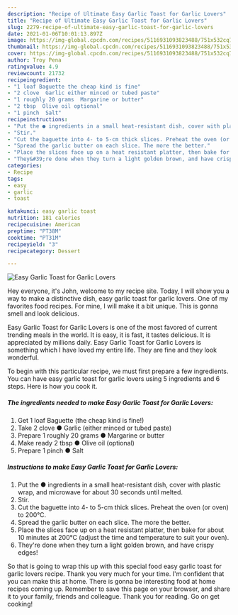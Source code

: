```yaml
---
description: "Recipe of Ultimate Easy Garlic Toast for Garlic Lovers"
title: "Recipe of Ultimate Easy Garlic Toast for Garlic Lovers"
slug: 2279-recipe-of-ultimate-easy-garlic-toast-for-garlic-lovers
date: 2021-01-06T10:01:13.897Z
image: https://img-global.cpcdn.com/recipes/5116931093823488/751x532cq70/easy-garlic-toast-for-garlic-lovers-recipe-main-photo.jpg
thumbnail: https://img-global.cpcdn.com/recipes/5116931093823488/751x532cq70/easy-garlic-toast-for-garlic-lovers-recipe-main-photo.jpg
cover: https://img-global.cpcdn.com/recipes/5116931093823488/751x532cq70/easy-garlic-toast-for-garlic-lovers-recipe-main-photo.jpg
author: Troy Pena
ratingvalue: 4.9
reviewcount: 21732
recipeingredient:
- "1 loaf Baguette the cheap kind is fine"
- "2 clove  Garlic either minced or tubed paste"
- "1 roughly 20 grams  Margarine or butter"
- "2 tbsp  Olive oil optional"
- "1 pinch  Salt"
recipeinstructions:
- "Put the ● ingredients in a small heat-resistant dish, cover with plastic wrap, and microwave for about 30 seconds until melted."
- "Stir."
- "Cut the baguette into 4- to 5-cm thick slices. Preheat the oven (or oven) to 200℃."
- "Spread the garlic butter on each slice. The more the better."
- "Place the slices face up on a heat resistant platter, then bake for about 10 minutes at 200℃ (adjust the time and temperature to suit your oven)."
- "They&#39;re done when they turn a light golden brown, and have crispy edges!"
categories:
- Recipe
tags:
- easy
- garlic
- toast

katakunci: easy garlic toast 
nutrition: 181 calories
recipecuisine: American
preptime: "PT38M"
cooktime: "PT31M"
recipeyield: "3"
recipecategory: Dessert

---
```



![Easy Garlic Toast for Garlic Lovers](https://img-global.cpcdn.com/recipes/5116931093823488/751x532cq70/easy-garlic-toast-for-garlic-lovers-recipe-main-photo.jpg)

Hey everyone, it's John, welcome to my recipe site. Today, I will show you a way to make a distinctive dish, easy garlic toast for garlic lovers. One of my favorites food recipes. For mine, I will make it a bit unique. This is gonna smell and look delicious.

Easy Garlic Toast for Garlic Lovers is one of the most favored of current trending meals in the world. It is easy, it is fast, it tastes delicious. It is appreciated by millions daily. Easy Garlic Toast for Garlic Lovers is something which I have loved my entire life. They are fine and they look wonderful.




To begin with this particular recipe, we must first prepare a few ingredients. You can have easy garlic toast for garlic lovers using 5 ingredients and 6 steps. Here is how you cook it.

<!--inarticleads1-->

##### The ingredients needed to make Easy Garlic Toast for Garlic Lovers:

1. Get 1 loaf Baguette (the cheap kind is fine!)
1. Take 2 clove ● Garlic (either minced or tubed paste)
1. Prepare 1 roughly 20 grams ● Margarine or butter
1. Make ready 2 tbsp ● Olive oil (optional)
1. Prepare 1 pinch ● Salt




<!--inarticleads2-->

##### Instructions to make Easy Garlic Toast for Garlic Lovers:

1. Put the ● ingredients in a small heat-resistant dish, cover with plastic wrap, and microwave for about 30 seconds until melted.
1. Stir.
1. Cut the baguette into 4- to 5-cm thick slices. Preheat the oven (or oven) to 200℃.
1. Spread the garlic butter on each slice. The more the better.
1. Place the slices face up on a heat resistant platter, then bake for about 10 minutes at 200℃ (adjust the time and temperature to suit your oven).
1. They&#39;re done when they turn a light golden brown, and have crispy edges!




So that is going to wrap this up with this special food easy garlic toast for garlic lovers recipe. Thank you very much for your time. I'm confident that you can make this at home. There is gonna be interesting food at home recipes coming up. Remember to save this page on your browser, and share it to your family, friends and colleague. Thank you for reading. Go on get cooking!
